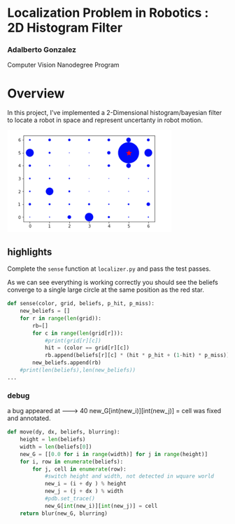 # Localization Problem in Robotics : 2D Histogram Filter
### Adalberto Gonzalez

Computer Vision Nanodegree Program

# Overview
In this project, I've implemented a 2-Dimensional histogram/bayesian filter to locate a robot in space and represent uncertanty in robot motion.

<img src="https://github.com/Adal-Glez/ComputerVision_ND-/blob/master/4_3_2D_Histogram_Filter/2dfilter.png"/> 



## highlights

Complete the `sense` function at `localizer.py` 
and pass the test passes.

As we can see everything is working correctly you should see the beliefs
converge to a single large circle at the same position as the 
red star.

```python
def sense(color, grid, beliefs, p_hit, p_miss):
    new_beliefs = []
    for r in range(len(grid)):
        rb=[]
        for c in range(len(grid[r])):
            #print(grid[r][c])
            hit = (color == grid[r][c])
            rb.append(beliefs[r][c] * (hit * p_hit + (1-hit) * p_miss))
        new_beliefs.append(rb)
    #print(len(beliefs),len(new_beliefs))
...    
```
### debug
a bug appeared at
---> 40             new_G[int(new_i)][int(new_j)] = cell
was fixed and annotated.
```python
def move(dy, dx, beliefs, blurring):
    height = len(beliefs)
    width = len(beliefs[0])
    new_G = [[0.0 for i in range(width)] for j in range(height)]
    for i, row in enumerate(beliefs):
        for j, cell in enumerate(row):
            #switch height and width, not detected in wquare world
            new_i = (i + dy ) % height
            new_j = (j + dx ) % width
            #pdb.set_trace()
            new_G[int(new_i)][int(new_j)] = cell
    return blur(new_G, blurring)
```
